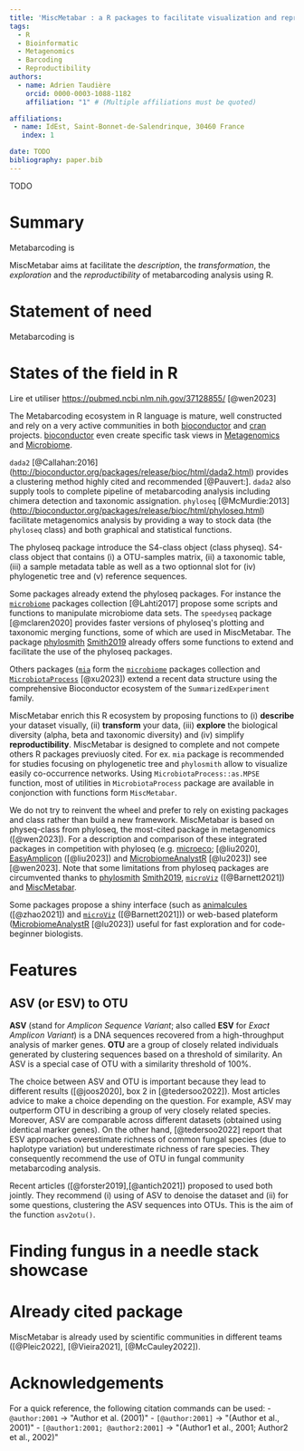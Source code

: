```yaml
---
title: 'MiscMetabar : a R packages to facilitate visualization and reproductibility in metabarcoding analysis'
tags:
  - R
  - Bioinformatic
  - Metagenomics
  - Barcoding
  - Reproductibility
authors:
  - name: Adrien Taudière
    orcid: 0000-0003-1088-1182
    affiliation: "1" # (Multiple affiliations must be quoted)

affiliations:
 - name: IdEst, Saint-Bonnet-de-Salendrinque, 30460 France
   index: 1

date: TODO
bibliography: paper.bib
---
```


TODO

# Summary

Metabarcoding is

MiscMetabar aims at facilitate the *description*, the *transformation*, the *exploration* and the *reproductibility* of metabarcoding analysis using R.

# Statement of need

Metabarcoding is

# States of the field in R

Lire et utiliser https://pubmed.ncbi.nlm.nih.gov/37128855/ [@wen2023]

The Metabarcoding ecosystem in R language is mature, well constructed and rely on a very active communities in both [bioconductor](https://www.bioconductor.org/) and [cran](https://cran.r-project.org/) projects. [bioconductor](https://www.bioconductor.org/) even create specific task views in [Metagenomics](http://bioconductor.org/packages/release/BiocViews.html#___Metagenomics) and [Microbiome](http://bioconductor.org/packages/release/BiocViews.html#___Microbiome).

`dada2` [@Callahan:2016] (http://bioconductor.org/packages/release/bioc/html/dada2.html) provides a clustering method highly cited and recommended [@Pauvert:]. `dada2` also supply tools to complete pipeline of metabarcoding analysis including chimera detection and taxonomic assignation. `phyloseq` [@McMurdie:2013] (http://bioconductor.org/packages/release/bioc/html/phyloseq.html) facilitate metagenomics analysis by providing a way to stock data (the `phyloseq` class) and both graphical and statistical functions.

The phyloseq package introduce the S4-class object (class physeq). S4-class object that contains (i) a OTU-samples matrix, (ii) a taxonomic table, (iii) a sample metadata table as well as a two optionnal slot for (iv) phylogenetic tree and (v) reference sequences.

Some packages already extend the phyloseq packages. For instance the [`microbiome`](https://microbiome.github.io/) packages collection [@Lahti2017] propose some scripts and functions to manipulate microbiome data sets. The `speedyseq` package [@mclaren2020] provides faster versions of phyloseq's plotting and taxonomic merging functions, some of which are used in MiscMetabar. The package [phylosmith](https://schuyler-smith.github.io/phylosmith/) [Smith2019](https://joss.theoj.org/papers/10.21105/joss.01442) already offers some functions to extend and facilitate the use of the phyloseq packages.

Others packages ([`mia`](https://github.com/microbiome/mia/) form the [`microbiome`](https://microbiome.github.io/) packages collection and [`MicrobiotaProcess`](https://github.com/YuLab-SMU/MicrobiotaProcess) [@xu2023]) extend a recent data structure using the comprehensive Bioconductor ecosystem of the `SummarizedExperiment` family.

MiscMetabar enrich this R ecosystem by proposing functions to (i) **describe** your dataset visually, (ii) **transform** your data, (iii) **explore** the biological diversity (alpha, beta and taxonomic diversity) and (iv) simplify **reproductibility**. MiscMetabar is designed to complete and not compete others R packages previuosly cited. For ex. `mia` package is recommended for studies focusing on phylogenetic tree and `phylosmith` allow to visualize easily co-occurrence networks. Using `MicrobiotaProcess::as.MPSE` function, most of utilities in `MicrobiotaProcess` package are available in conjonction with functions form `MiscMetabar`.

We do not try to reinvent the wheel and prefer to rely on existing packages and class rather than build a new framework. MiscMetabar is based on physeq-class from phyloseq, the most-cited package in metagenomics ([@wen2023]). For a description and comparison of these integrated packages in competition with phyloseq (e.g. [microeco](https://github.com/ChiLiubio/microeco); [@liu2020], [EasyAmplicon](https://github.com/YongxinLiu/EasyAmplicon) ([@liu2023]) and [MicrobiomeAnalystR](https://www.microbiomeanalyst.ca) [@lu2023]) see [@wen2023]. Note that some limitations from phyloseq packages are circumvented thanks to [phylosmith](https://schuyler-smith.github.io/phylosmith/) [Smith2019](https://joss.theoj.org/papers/10.21105/joss.01442), [`microViz`](https://david-barnett.github.io/microViz/) ([@Barnett2021]) and [MiscMetabar](https://adrientaudiere.github.io/MiscMetabar/).

Some packages propose a shiny interface (such as [animalcules](https://github.com/compbiomed/animalcules) ([@zhao2021]) and [`microViz`](https://david-barnett.github.io/microViz/) ([@Barnett2021])) or web-based plateform ([MicrobiomeAnalystR](https://www.microbiomeanalyst.ca) [@lu2023]) useful for fast exploration and for code-beginner biologists.

# Features

## ASV (or ESV) to OTU

**ASV** (stand for *Amplicon Sequence Variant*; also called **ESV** for *Exact Amplicon Variant*) is a DNA sequences recovered from a high-throughput analysis of marker genes. **OTU** are a group of closely related individuals generated by clustering sequences based on a threshold of similarity. An ASV is a special case of OTU with a similarity threshold of 100%.

The choice between ASV and OTU is important because they lead to different results ([@joos2020], box 2 in [@tedersoo2022]). Most articles advice to make a choice depending on the question. For example, ASV may outperform OTU in describing a group of very closely related species. Moreover, ASV are comparable across different datasets (obtained using identical marker genes). On the other hand, [@tedersoo2022] report that ESV approaches overestimate richness of common fungal species (due to haplotype variation) but underestimate richness of rare species. They consequently recommend the use of OTU in fungal community metabarcoding analysis.

Recent articles ([@forster2019],[@antich2021]) proposed to used both jointly. They recommend (i) using of ASV to denoise the dataset and (ii) for some questions, clustering the ASV sequences into OTUs. This is the aim of the function `asv2otu()`.

# Finding fungus in a needle stack showcase

# Already cited package

MiscMetabar is already used by scientific communities in different teams ([@Pleic2022], [@Vieira2021], [@McCauley2022]).

# Acknowledgements

For a quick reference, the following citation commands can be used: - `@author:2001` -\> "Author et al. (2001)" - `[@author:2001]` -\> "(Author et al., 2001)" - `[@author1:2001; @author2:2001]` -\> "(Author1 et al., 2001; Author2 et al., 2002)"